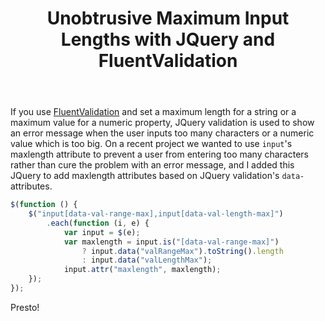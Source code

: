 ﻿---
layout: post
title: Unobtrusive Maximum Input Lengths with JQuery and FluentValidation
excerpt: JQuery unobtrusive validation can be used to show an error message when the user inputs too many characters or a numeric value which is too big. On a recent project we wanted to use input's maxlength attribute to prevent a user from entering too many characters rather than cure the problem with an error message - here's how we did it.
tags: [JavaScript, JQuery, FluentValidation]
---

If you use [FluentValidation](https://fluentvalidation.codeplex.com) and set a maximum length for a 
string or a maximum value for a numeric property, JQuery validation is used to show an error message 
when the user inputs too many characters or a numeric value which is too big. On a recent project we 
wanted to use `input`'s maxlength attribute to prevent a user from entering too many characters 
rather than cure the problem with an error message, and I added this JQuery to add maxlength attributes 
based on JQuery validation's `data-` attributes.

```js
$(function () {
    $("input[data-val-range-max],input[data-val-length-max]")
        .each(function (i, e) {
            var input = $(e);
            var maxlength = input.is("[data-val-range-max]")
                ? input.data("valRangeMax").toString().length
                : input.data("valLengthMax");
            input.attr("maxlength", maxlength);
    });
});
```

Presto!